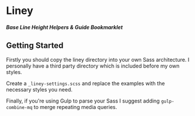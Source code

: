 # Liney
##### Base Line Height Helpers & Guide Bookmarklet

## Getting Started
Firstly you should copy the liney directory into your own Sass architecture. I personally have a third party directory which is included before my own styles.

Create a `_liney-settings.scss` and replace the examples with the necessary styles you need.

Finally, if you're using Gulp to parse your Sass I suggest adding `gulp-combine-mq` to merge repeating media queries.
